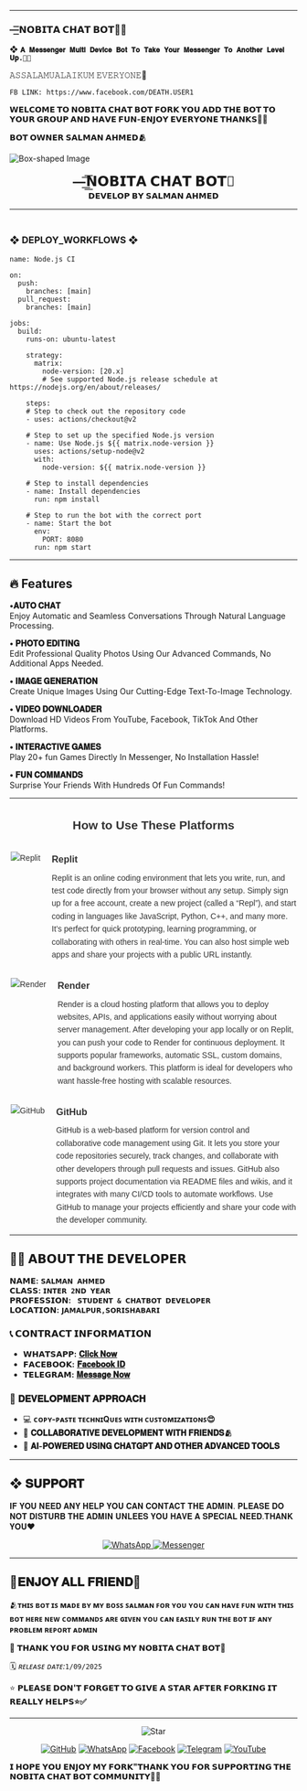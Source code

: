 ---------

### —͟͟͞͞𝗡𝗢𝗕𝗜𝗧𝗔 𝗖𝗛𝗔𝗧 𝗕𝗢𝗧🤖🌺

❖ **`𝐀 𝐌𝐞𝐬𝐬𝐞𝐧𝐠𝐞𝐫 𝐌𝐮𝐥𝐭𝐢 𝐃𝐞𝐯𝐢𝐜𝐞 𝐁𝐨𝐭 𝐓𝐨 𝐓𝐚𝐤𝐞 𝐘𝐨𝐮𝐫 𝐌𝐞𝐬𝐬𝐞𝐧𝐠𝐞𝐫 𝐓𝐨 𝐀𝐧𝐨𝐭𝐡𝐞𝐫 𝐋𝐞𝐯𝐞𝐥 𝐔𝐩.👀💚`** 



𝙰𝚂𝚂𝙰𝙻𝙰𝙼𝚄𝙰𝙻𝙰𝙸𝙺𝚄𝙼 𝙴𝚅𝙴𝚁𝚈𝙾𝙽𝙴🧡
   
    FB LINK: https://www.facebook.com/DEATH.USER1
               
**𝗪𝗘𝗟𝗖𝗢𝗠𝗘 𝗧𝗢 𝗡𝗢𝗕𝗜𝗧𝗔 𝗖𝗛𝗔𝗧 𝗕𝗢𝗧 𝗙𝗢𝗥𝗞 𝗬𝗢𝗨 𝗔𝗗𝗗 𝗧𝗛𝗘 𝗕𝗢𝗧 𝗧𝗢 𝗬𝗢𝗨𝗥 𝗚𝗥𝗢𝗨𝗣 𝗔𝗡𝗗 𝗛𝗔𝗩𝗘 𝗙𝗨𝗡-𝗘𝗡𝗝𝗢𝗬 𝗘𝗩𝗘𝗥𝗬𝗢𝗡𝗘 𝗧𝗛𝗔𝗡𝗞𝗦🥳💫**

**𝗕𝗢𝗧 𝗢𝗪𝗡𝗘𝗥 𝗦𝗔𝗟𝗠𝗔𝗡 𝗔𝗛𝗠𝗘𝗗🫂**

![Box-shaped Image](https://i.imgur.com/d4T2tRa.jpeg)

<p align="center" style="animation: glow 2s infinite alternate; font-family: 'Segoe UI', Tahoma, Geneva, Verdana, sans-serif;">
  <span style="font-size: 24px; font-weight: bold;">—͟͟͞͞𝗡𝗢𝗕𝗜𝗧𝗔 𝗖𝗛𝗔𝗧 𝗕𝗢𝗧🤖</span><br>
  <span> 𝗗𝗘𝗩𝗘𝗟𝗢𝗣 𝗕𝗬 𝗦𝗔𝗟𝗠𝗔𝗡 𝗔𝗛𝗠𝗘𝗗</span>
</p>


_______
### <br>   ❖ DEPLOY_WORKFLOWS ❖
```
name: Node.js CI

on:
  push:
    branches: [main]
  pull_request:
    branches: [main]

jobs:
  build:
    runs-on: ubuntu-latest

    strategy:
      matrix:
        node-version: [20.x]
        # See supported Node.js release schedule at https://nodejs.org/en/about/releases/

    steps:
    # Step to check out the repository code
    - uses: actions/checkout@v2

    # Step to set up the specified Node.js version
    - name: Use Node.js ${{ matrix.node-version }}
      uses: actions/setup-node@v2
      with:
        node-version: ${{ matrix.node-version }}

    # Step to install dependencies
    - name: Install dependencies
      run: npm install

    # Step to run the bot with the correct port
    - name: Start the bot
      env:
        PORT: 8080
      run: npm start
```

___

## 🔥 Features  

**•𝐀𝐔𝐓𝐎 𝐂𝐇𝐀𝐓**  
Enjoy Automatic and Seamless Conversations Through Natural Language Processing.  

**• 𝐏𝐇𝐎𝐓𝐎 𝐄𝐃𝐈𝐓𝐈𝐍𝐆**  
Edit Professional Quality Photos Using Our Advanced Commands, No Additional Apps Needed.  

**• 𝐈𝐌𝐀𝐆𝐄 𝐆𝐄𝐍𝐄𝐑𝐀𝐓𝐈𝐎𝐍**  
Create Unique Images Using Our Cutting-Edge Text-To-Image Technology.  

**• 𝐕𝐈𝐃𝐄𝐎 𝐃𝐎𝐖𝐍𝐋𝐎𝐀𝐃𝐄𝐑**  
Download HD Videos From YouTube, Facebook, TikTok And Other Platforms.  

**• 𝐈𝐍𝐓𝐄𝐑𝐀𝐂𝐓𝐈𝐕𝐄 𝐆𝐀𝐌𝐄𝐒**  
Play 20+ fun Games Directly In Messenger, No Installation Hassle!  

**• 𝐅𝐔𝐍 𝐂𝐎𝐌𝐌𝐀𝐍𝐃𝐒**  
Surprise Your Friends With Hundreds Of Fun Commands!  
___

<div style="max-width: 500px; margin: auto; font-family: Arial, sans-serif; line-height: 1.6; color: #333;">

  <h2 style="text-align: center; margin-bottom: 30px;">How to Use These Platforms</h2>

  <div style="display: flex; align-items: flex-start; margin-bottom: 30px;">
    <img src="https://img.icons8.com/color/48/000000/replit.png" alt="Replit" style="margin-right: 20px; flex-shrink: 0;" />
    <div>
      <h3 style="margin: 0 0 8px;">Replit</h3>
      <p style="margin: 0;">
        Replit is an online coding environment that lets you write, run, and test code directly from your browser without any setup.  
        Simply sign up for a free account, create a new project (called a “Repl”), and start coding in languages like JavaScript, Python, C++, and many more.  
        It’s perfect for quick prototyping, learning programming, or collaborating with others in real-time.  
        You can also host simple web apps and share your projects with a public URL instantly.
      </p>
    </div>
  </div>

  <div style="display: flex; align-items: flex-start; margin-bottom: 30px;">
    <img src="https://img.icons8.com/fluency/48/000000/cloud.png" alt="Render" style="margin-right: 20px; flex-shrink: 0;" />
    <div>
      <h3 style="margin: 0 0 8px;">Render</h3>
      <p style="margin: 0;">
        Render is a cloud hosting platform that allows you to deploy websites, APIs, and applications easily without worrying about server management.  
        After developing your app locally or on Replit, you can push your code to Render for continuous deployment.  
        It supports popular frameworks, automatic SSL, custom domains, and background workers.  
        This platform is ideal for developers who want hassle-free hosting with scalable resources.
      </p>
    </div>
  </div>

  <div style="display: flex; align-items: flex-start;">
    <img src="https://img.icons8.com/fluency/48/000000/github.png" alt="GitHub" style="margin-right: 20px; flex-shrink: 0;" />
    <div>
      <h3 style="margin: 0 0 8px;">GitHub</h3>
      <p style="margin: 0;">
        GitHub is a web-based platform for version control and collaborative code management using Git.  
        It lets you store your code repositories securely, track changes, and collaborate with other developers through pull requests and issues.  
        GitHub also supports project documentation via README files and wikis, and it integrates with many CI/CD tools to automate workflows.  
        Use GitHub to manage your projects efficiently and share your code with the developer community.
      </p>
    </div>
  </div>

</div>




---




## 👨‍💻 **𝗔𝗕𝗢𝗨𝗧 𝗧𝗛𝗘 𝗗𝗘𝗩𝗘𝗟𝗢𝗣𝗘𝗥**  
  
**𝗡𝗔𝗠𝗘:** **`𝗦𝗔𝗟𝗠𝗔𝗡 𝗔𝗛𝗠𝗘𝗗`**  
**𝗖𝗟𝗔𝗦𝗦:** **`𝗜𝗡𝗧𝗘𝗥 2𝗡𝗗 𝗬𝗘𝗔𝗥`**  
**𝗣𝗥𝗢𝗙𝗘𝗦𝗦𝗜𝗢𝗡:** **` 𝗦𝗧𝗨𝗗𝗘𝗡𝗧 & 𝗖𝗛𝗔𝗧𝗕𝗢𝗧 𝗗𝗘𝗩𝗘𝗟𝗢𝗣𝗘𝗥`**  
**𝗟𝗢𝗖𝗔𝗧𝗜𝗢𝗡:** **`𝗝𝗔𝗠𝗔𝗟𝗣𝗨𝗥,𝗦𝗢𝗥𝗜𝗦𝗛𝗔𝗕𝗔𝗥𝗜`**  

### 📞 **𝗖𝗢𝗡𝗧𝗥𝗔𝗖𝗧 𝗜𝗡𝗙𝗢𝗥𝗠𝗔𝗧𝗜𝗢𝗡**  
- **𝗪𝗛𝗔𝗧𝗦𝗔𝗣𝗣:** **[𝐂𝐥𝐢𝐜𝐤 𝐍𝐨𝐰](https://wa.me/+8801941010189)**  
- **𝗙𝗔𝗖𝗘𝗕𝗢𝗢𝗞:** **[𝐅𝐚𝐜𝐞𝐛𝐨𝐨𝐤 𝐈𝐃](https://www.facebook.com/DEATH.USER1)**  
- **𝗧𝗘𝗟𝗘𝗚𝗥𝗔𝗠:** **[𝐌𝐞𝐬𝐬𝐚𝐠𝐞 𝐍𝐨𝐰](https://t.me/nobita_150)**  

### 🚀 **𝐃𝐄𝐕𝐄𝐋𝐎𝐏𝐌𝐄𝐍𝐓 𝐀𝐏𝐏𝐑𝐎𝐀𝐂𝐇**  
- 💻 **ᴄᴏᴘʏ-ᴘᴀꜱᴛᴇ ᴛᴇᴄʜɴɪQᴜᴇꜱ ᴡɪᴛʜ ᴄᴜꜱᴛᴏᴍɪᴢᴀᴛɪᴏɴꜱ😍**  
- 🤝 **𝐂𝐎𝐋𝐋𝐀𝐁𝐎𝐑𝐀𝐓𝐈𝐕𝐄  𝐃𝐄𝐕𝐄𝐋𝐎𝐏𝐌𝐄𝐍𝐓 𝐖𝐈𝐓𝐇 𝐅𝐑𝐈𝐄𝐍𝐃𝐒🫂**  
- 🤖 **𝐀𝐈-𝐏𝐎𝐖𝐄𝐑𝐄𝐃 𝐔𝐒𝐈𝐍𝐆 𝐂𝐇𝐀𝐓𝐆𝐏𝐓 𝐀𝐍𝐃 𝐎𝐓𝐇𝐄𝐑 𝐀𝐃𝐕𝐀𝐍𝐂𝐄𝐃 𝐓𝐎𝐎𝐋𝐒**  

---


## ❖ 𝐒𝐔𝐏𝐏𝐎𝐑𝐓
𝐈𝐅 𝐘𝐎𝐔 𝐍𝐄𝐄𝐃  𝐀𝐍𝐘 𝐇𝐄𝐋𝐏 𝐘𝐎𝐔 𝐂𝐀𝐍 𝐂𝐎𝐍𝐓𝐀𝐂𝐓  𝐓𝐇𝐄 𝐀𝐃𝐌𝐈𝐍.
𝐏𝐋𝐄𝐀𝐒𝐄 𝐃𝐎 𝐍𝐎𝐓 𝐃𝐈𝐒𝐓𝐔𝐑𝐁 𝐓𝐇𝐄 𝐀𝐃𝐌𝐈𝐍 𝐔𝐍𝐋𝐄𝐄𝐒 𝐘𝐎𝐔 𝐇𝐀𝐕𝐄 𝐀 𝐒𝐏𝐄𝐂𝐈𝐀𝐋 𝐍𝐄𝐄𝐃.𝐓𝐇𝐀𝐍𝐊 𝐘𝐎𝐔❤️

<p align="center">
  <a href="https://wa.me/+8801941010189?text=Assalamualaikum%20Admin%20SALMAN%20BOSS%20Need%20Help%20Please%20Brother%20🫶">
    <img alt="WhatsApp" src="https://img.shields.io/badge/WhatsApp-25D366?style=for-the-badge&logo=whatsapp&logoColor=white">
  </a>
  <a href="https://m.me/DEATH.USER1">
    <img alt="Messenger" src="https://img.shields.io/badge/Messenger-00B2FF?style=for-the-badge&logo=messenger&logoColor=white">
  </a>
</p>

---

## 🌟𝐄𝐍𝐉𝐎𝐘 𝐀𝐋𝐋 𝐅𝐑𝐈𝐄𝐍𝐃🌟


🫂**ᴛʜɪꜱ ʙᴏᴛ ɪꜱ ᴍᴀᴅᴇ ʙʏ ᴍʏ ʙᴏꜱꜱ ꜱᴀʟᴍᴀɴ ꜰᴏʀ ʏᴏᴜ ʏᴏᴜ ᴄᴀɴ ʜᴀᴠᴇ ꜰᴜɴ ᴡɪᴛʜ ᴛʜɪꜱ ʙᴏᴛ ʜᴇʀᴇ ɴᴇᴡ ᴄᴏᴍᴍᴀɴᴅꜱ ᴀʀᴇ ɢɪᴠᴇɴ ʏᴏᴜ ᴄᴀɴ ᴇᴀꜱɪʟʏ ʀᴜɴ ᴛʜᴇ ʙᴏᴛ ɪꜰ ᴀɴʏ ᴘʀᴏʙʟᴇᴍ ʀᴇᴘᴏʀᴛ ᴀᴅᴍɪɴ**



💖 **𝗧𝗛𝗔𝗡𝗞 𝗬𝗢𝗨 𝗙𝗢𝗥 𝗨𝗦𝗜𝗡𝗚 𝗠𝗬                  𝗡𝗢𝗕𝗜𝗧𝗔 𝗖𝗛𝗔𝗧 𝗕𝗢𝗧🤖**  


🗓️ *ʀᴇʟᴇᴀsᴇ ᴅᴀᴛᴇ:*`1/09/2025 `  


⭐ **𝗣𝗟𝗘𝗔𝗦𝗘 𝗗𝗢𝗡'𝗧 𝗙𝗢𝗥𝗚𝗘𝗧 𝗧𝗢 𝗚𝗜𝗩𝗘 𝗔 𝗦𝗧𝗔𝗥 𝗔𝗙𝗧𝗘𝗥 𝗙𝗢𝗥𝗞𝗜𝗡𝗚 𝗜𝗧 𝗥𝗘𝗔𝗟𝗟𝗬 𝗛𝗘𝗟𝗣𝗦⭐✅**

---

<p align="center">
  <img src="https://img.icons8.com/emoji/48/000000/star-emoji.png" alt="Star" />
</p>

<p align="center">
  <a href="https://github.com/nobita910"><img src="https://img.icons8.com/fluency/48/000000/github.png" alt="GitHub"></a>
  <a href="https://wa.me/+8801941010189"><img src="https://img.icons8.com/color/48/000000/whatsapp.png" alt="WhatsApp"></a>
  <a href="https://www.facebook.com/DEATH.USER1"><img src="https://img.icons8.com/fluency/48/000000/facebook.png" alt="Facebook"></a>
  <a href="https://t.me/nobita_150"><img src="https://img.icons8.com/color/48/000000/telegram-app.png" alt="Telegram"></a>
  <a href="https://youtube.com/@salmantechpro"><img src="https://img.icons8.com/color/48/000000/youtube-play.png" alt="YouTube"></a>
</p>

**𝗜 𝗛𝗢𝗣𝗘 𝗬𝗢𝗨 𝗘𝗡𝗝𝗢𝗬 𝗠𝗬 𝗙𝗢𝗥𝗞"𝗧𝗛𝗔𝗡𝗞 𝗬𝗢𝗨 𝗙𝗢𝗥 𝗦𝗨𝗣𝗣𝗢𝗥𝗧𝗜𝗡𝗚 𝗧𝗛𝗘 𝗡𝗢𝗕𝗜𝗧𝗔 𝗖𝗛𝗔𝗧 𝗕𝗢𝗧 𝗖𝗢𝗠𝗠𝗨𝗡𝗜𝗧𝗬🤖📌**

